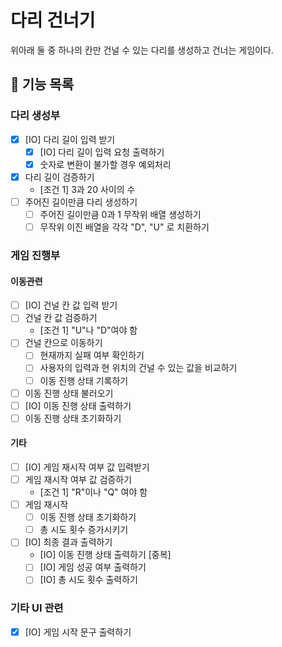 다리 건너기
===
위아래 둘 중 하나의 칸만 건널 수 있는 다리를 생성하고 건너는 게임이다.

## 🚀 기능 목록

### 다리 생성부
- [X] [IO] 다리 길이 입력 받기
  - [X] [IO] 다리 길이 입력 요청 출력하기
  - [X] 숫자로 변환이 불가할 경우 예외처리
- [X] 다리 길이 검증하기
  - [조건 1] 3과 20 사이의 수
- [ ] 주어진 길이만큼 다리 생성하기
  - [ ] 주어진 길이만큼 0과 1 무작위 배열 생성하기
  - [ ] 무작위 이진 배열을 각각 "D", "U" 로 치환하기

### 게임 진행부
#### 이동관련
- [ ] [IO] 건널 칸 값 입력 받기
- [ ] 건널 칸 값 검증하기
  - [조건 1] "U"나 "D"여야 함
- [ ] 건널 칸으로 이동하기
  - [ ] 현재까지 실패 여부 확인하기
  - [ ] 사용자의 입력과 현 위치의 건널 수 있는 값을 비교하기
  - [ ] 이동 진행 상태 기록하기
- [ ] 이동 진행 상태 불러오기
- [ ] [IO] 이동 진행 상태 출력하기
- [ ] 이동 진행 상태 초기화하기
#### 기타
- [ ] [IO] 게임 재시작 여부 값 입력받기
- [ ] 게임 재시작 여부 값 검증하기
  - [조건 1] "R"이나 "Q" 여야 함
- [ ] 게임 재시작
  - [ ] 이동 진행 상태 초기화하기
  - [ ] 총 시도 횟수 증가시키기
- [ ] [IO] 최종 결과 출력하기
  - [IO] 이동 진행 상태 출력하기 [중복]
  - [ ] [IO] 게임 성공 여부 출력하기
  - [ ] [IO] 총 시도 횟수 출력하기

### 기타 UI 관련
- [X] [IO] 게임 시작 문구 출력하기